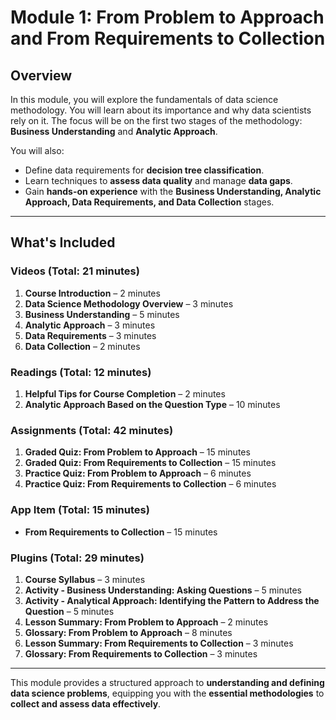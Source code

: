 # **Module 1: From Problem to Approach and From Requirements to Collection**

## **Overview**
In this module, you will explore the fundamentals of data science methodology. You will learn about its importance and why data scientists rely on it. The focus will be on the first two stages of the methodology: **Business Understanding** and **Analytic Approach**.

You will also:
- Define data requirements for **decision tree classification**.
- Learn techniques to **assess data quality** and manage **data gaps**.
- Gain **hands-on experience** with the **Business Understanding, Analytic Approach, Data Requirements, and Data Collection** stages.

---

## **What's Included**

### **Videos (Total: 21 minutes)**
1. **Course Introduction** – 2 minutes
2. **Data Science Methodology Overview** – 3 minutes
3. **Business Understanding** – 5 minutes
4. **Analytic Approach** – 3 minutes
5. **Data Requirements** – 3 minutes
6. **Data Collection** – 2 minutes

### **Readings (Total: 12 minutes)**
1. **Helpful Tips for Course Completion** – 2 minutes  
2. **Analytic Approach Based on the Question Type** – 10 minutes  

### **Assignments (Total: 42 minutes)**
1. **Graded Quiz: From Problem to Approach** – 15 minutes  
2. **Graded Quiz: From Requirements to Collection** – 15 minutes  
3. **Practice Quiz: From Problem to Approach** – 6 minutes  
4. **Practice Quiz: From Requirements to Collection** – 6 minutes  

### **App Item (Total: 15 minutes)**
- **From Requirements to Collection** – 15 minutes  

### **Plugins (Total: 29 minutes)**
1. **Course Syllabus** – 3 minutes  
2. **Activity - Business Understanding: Asking Questions** – 5 minutes  
3. **Activity - Analytical Approach: Identifying the Pattern to Address the Question** – 5 minutes  
4. **Lesson Summary: From Problem to Approach** – 2 minutes  
5. **Glossary: From Problem to Approach** – 8 minutes  
6. **Lesson Summary: From Requirements to Collection** – 3 minutes  
7. **Glossary: From Requirements to Collection** – 3 minutes  

---

This module provides a structured approach to **understanding and defining data science problems**, equipping you with the **essential methodologies** to **collect and assess data effectively**.
